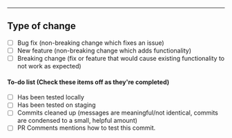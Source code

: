 <!--
  Add a sentence or two in the blank space below describing the changes your PR makes.
  Include any info that might be relevant for your teammates to understand and discuss the changes.
  (Also, make sure to add a meaningful title above! Please don't just use the branch name or story number).
-->



---

## Type of change
<!--- What types of changes does your code introduce? Put an `x` in all the boxes that apply: -->
- [ ] Bug fix (non-breaking change which fixes an issue)
- [ ] New feature (non-breaking change which adds functionality)
- [ ] Breaking change (fix or feature that would cause existing functionality to not work as expected)

#### To-do list (Check these items off as they're completed)
- [ ] Has been tested locally
- [ ] Has been tested on staging
- [ ] Commits cleaned up (messages are meaningful/not identical, commits are condensed to a small, helpful amount)
- [ ] PR Comments mentions how to test this commit.
